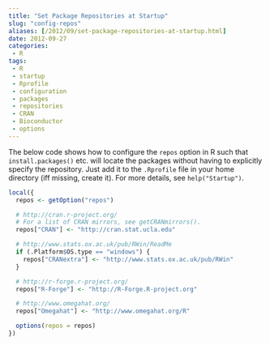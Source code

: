 ```yaml
---
title: "Set Package Repositories at Startup"
slug: "config-repos"
aliases: [/2012/09/set-package-repositories-at-startup.html]
date: 2012-09-27
categories:
 - R
tags:
 - R
 - startup
 - Rprofile
 - configuration
 - packages
 - repositories
 - CRAN
 - Bioconductor
 - options
---
```


The below code shows how to configure the `repos` option in R such that `install.packages()` etc. will locate the packages without having to explicitly specify the repository.  Just add it to the `.Rprofile` file in your home directory (iff missing, create it). For more details, see `help("Startup")`.

```r
local({
  repos <- getOption("repos")

  # http://cran.r-project.org/
  # For a list of CRAN mirrors, see getCRANmirrors().
  repos["CRAN"] <- "http://cran.stat.ucla.edu"

  # http://www.stats.ox.ac.uk/pub/RWin/ReadMe
  if (.Platform$OS.type == "windows") {
    repos["CRANextra"] <- "http://www.stats.ox.ac.uk/pub/RWin"
  }

  # http://r-forge.r-project.org/
  repos["R-Forge"] <- "http://R-Forge.R-project.org"

  # http://www.omegahat.org/
  repos["Omegahat"] <- "http://www.omegahat.org/R"

  options(repos = repos)
})
```
